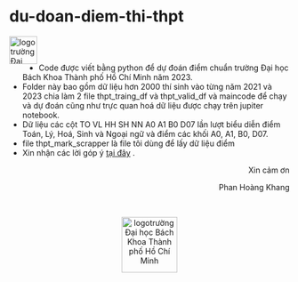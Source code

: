# du-doan-diem-thi-thpt
<img src="https://github.com/Khanghcmut/testweb/blob/main/firstwebgithub/logo-bach-khoa.jpg" height="50px" width="50px" alt="logotrường Đại học Bách Khoa Thành phố Hồ Chí Minh" align="left" ></img><br><br>
+ Code được viết bằng python để dự đoán điểm chuẩn trường Đại học Bách Khoa Thành phố Hồ Chí Minh năm 2023.
+ Folder này bao gồm dữ liệu hơn 2000 thí sinh vào từng năm 2021 và 2023 chia làm 2 file thpt_traing_df và thpt_valid_df
và maincode để chạy và dự đoán cũng như trực quan hoá dữ liệu được chạy trên jupiter notebook.
+ Dữ liệu các cột TO VL HH SH NN A0 A1 B0 D07 lần lượt biểu diễn điểm Toán, Lý, Hoá, Sinh và Ngoại ngữ và điểm các khối A0, A1, B0, D07.
+ file thpt_mark_scrapper là file tôi dùng để lấy dữ liệu điểm
+ Xin nhận các lời góp ý [tại đây](mailto:Khang.phan24112hcmut.edu.vn) .
  <p align="right">Xin cảm ơn </p>
  <p align="right">Phan Hoàng Khang</p>
  <br>
<p align="center"><img src="https://github.com/Khanghcmut/testweb/blob/main/firstwebgithub/logo-bach-khoa.jpg" height="100px" width="100px" alt="logotrường Đại học Bách Khoa Thành phố Hồ Chí Minh"  ></img> </p>
